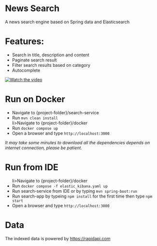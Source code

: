 # News Search
A news search engine based on Spring data and Elasticsearch
# Features:
  <ul>
  <li>Search in title, description and content</li>
  <li>Paginate search result</li>
  <li>Filter search results based on category</li>
  <li>Autocomplete</li>
  </ul>
   
  [![Watch the video](https://github.com/amrkhaledccd/news-search/blob/master/video.png)](https://www.youtube.com/watch?v=iGoe1jlMs20)
   
# Run on Docker
<ul>
  <li>Navigate to {project-folder}/search-service</li>
  <li>Run  <code>mvn clean install</code></li>
  li>Navigate to {project-folder}/docker</li>
  <li>Run  <code>docker compose up</code></li>
  <li>Open a browser and type <code>http://localhost:3000</code></li>
</ul>
 <i>It may take some minutes to download all the dependencies depends on internet connection, please be patient.</i>
 
# Run from IDE
<ul>
  li>Navigate to {project-folder}/docker</li>
  <li>Run  <code>docker compose -f elastic_kibana.yaml up</code></li>
  <li>Run search-service from IDE or by typing <code>mvn spring-boot:run</code></li>
<li>Run search-app by typeing <code>npm install</code> for the first time then type <code>npm start</code></li>
  <li>Open a browser and type <code>http://localhost:3000</code></li>
</ul>

# Data
The indexed data is powered by https://rapidapi.com 
